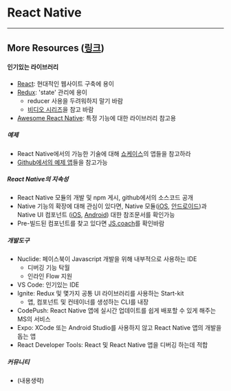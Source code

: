 React Native
============

---

More Resources ([링크](https://facebook.github.io/react-native/docs/more-resources.html))
------------------------------------------------------------------------

#### 인기있는 라이브러리 

- [React](https://facebook.github.io/react/): 현대적인 웹사이트 구축에 용이 
- [Redux](http://redux.js.org/): 'state' 관리에 용이
  - reducer 사용을 두려워하지 말기 바람 
  - [비디오 시리즈](https://egghead.io/courses/getting-started-with-redux)을 참고 바람
- [Awesome React Native](http://www.awesome-react-native.com/): 특정 기능에 대한 라이브러리 참고용   

##### 예제
- React Native에서의 가능한 기술에 대해 [쇼케이스](https://facebook.github.io/react-native/showcase.html)의 앱들을 참고하라
- [Github에서의 예제 앱](https://github.com/ReactNativeNews/React-Native-Apps)들을 참고가능 

##### React Native의 지속성
- React Native 모듈의 개발 및 npm 게시, github에서의 소스코드 공개
- Native 기능의 확장에 대해 관심이 있다면, Native 모듈([iOS](https://facebook.github.io/react-native/docs/native-modules-ios.html), [안드로이드](https://facebook.github.io/react-native/docs/native-modules-android.html))과 Native UI 컴포넌트 ([iOS](https://facebook.github.io/react-native/docs/native-components-ios.html), [Android](https://facebook.github.io/react-native/docs/native-components-android.html)) 대한 참조문서를 확인가능 
- Pre-빌드된 컴포넌트를 찾고 있다면 [JS.coach](https://js.coach/react-native)를 확인바람

##### 개발도구
- Nuclide: 페이스북이 Javascript 개발을 위해 내부적으로 사용하는 IDE 
  - 디버깅 기능 탁월 
  - 인라인 Flow 지원
- VS Code: 인기있는 IDE 
- Ignite: Redux 및 몇가지 공통 UI 라이브러리를 사용하는 Start-kit
  - 앱, 컴포넌트 및 컨테이너를 생성하는 CLI를 내장
- CodePush: React Native 앱에 실시간 업데이트를 쉽게 배포할 수 있게 해주는 MS의 서비스
- Expo:  XCode 또는 Android Studio를 사용하지 않고 React Native 앱의 개발을 돕는 앱 
- React Developer Tools: React 및 React Native 앱을 디버깅 하는데 적합  

##### 커뮤니티
- (내용생략)

